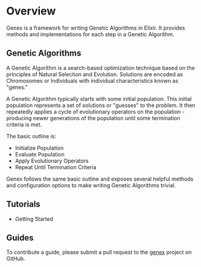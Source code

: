 # Overview

Genex is a framework for writing Genetic Algorithms in Elixir. It provides methods and implementations for each step in a Genetic Algorithm.

## Genetic Algorithms

A Genetic Algorithm is a search-based optimization technique based on the principles of Natural Selection and Evolution. Solutions are encoded as Chromosomes or Individuals with individual characteristics known as "genes."

A Genetic Algorithm typically starts with some initial population. This initial population represents a set of solutions or "guesses" to the problem. It then repeatedly applies a cycle of evolutionary operators on the population - producing newer generations of the population until some termination criteria is met.

The basic outline is:
- Initialize Population
- Evaluate Population
- Apply Evolutionary Operators
- Repeat Until Termination Criteria

Genex follows the same basic outline and exposes several helpful methods and configuration options to make writing Genetic Algorithms trivial.

## Tutorials

- Getting Started

## Guides

To contribute a guide, please submit a pull request to the [genex](https://www.github.com/seanmor5/genex) project on GitHub.
